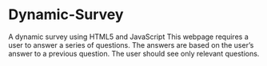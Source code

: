 # Dynamic-Survey
A dynamic survey using HTML5 and JavaScript
This webpage requires a user to answer a series of questions. 
The answers are based on the user’s answer to a previous question. 
The user should see only relevant questions.
